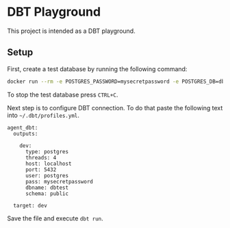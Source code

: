 # DBT Playground

This project is intended as a DBT playground.

## Setup

First, create a test database by running the following command:

```bash
docker run --rm -e POSTGRES_PASSWORD=mysecretpassword -e POSTGRES_DB=dbtest -p 5432:5432 postgres
```

To stop the test database press `CTRL+C`.

Next step is to configure DBT connection. To do that paste the following text into `~/.dbt/profiles.yml`.
```
agent_dbt:
  outputs:

    dev:
      type: postgres
      threads: 4
      host: localhost
      port: 5432
      user: postgres
      pass: mysecretpassword
      dbname: dbtest
      schema: public

  target: dev
```

Save the file and execute `dbt run`.

